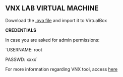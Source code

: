 VNX LAB VIRTUAL MACHINE
-----------------------

Download the [.ova file](https://idefix.dit.upm.es/download/vnx/vnx-vm/VNXLAB2021-v2.ova) and import it to VirtualBox 

**CREDENTIALS**

In case you are asked for admin permissions:

`USERNAME: root

PASSWD: xxxx`

For more information regarding VNX tool, access [here](http://web.dit.upm.es/vnxwiki/index.php/Main_Page)